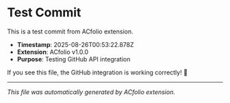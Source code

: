 # Test Commit

This is a test commit from ACfolio extension.

- **Timestamp**: 2025-08-26T00:53:22.878Z
- **Extension**: ACfolio v1.0.0
- **Purpose**: Testing GitHub API integration

If you see this file, the GitHub integration is working correctly! 🎉

---

*This file was automatically generated by ACfolio extension.*